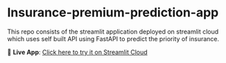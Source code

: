 # Insurance-premium-prediction-app
This repo consists of the streamlit application deployed on streamlit cloud which uses self built API using FastAPI to predict the priority of insurance.

🔗 **Live App**: [Click here to try it on Streamlit Cloud](https://ins-pred.streamlit.app/)
